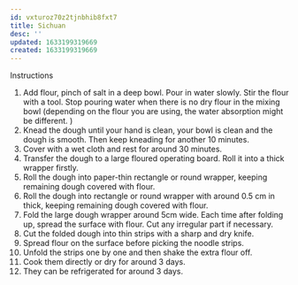 ```yaml
---
id: vxturoz70z2tjnbhib8fxt7
title: Sichuan
desc: ''
updated: 1633199319669
created: 1633199319669
---
```


Instructions

1. Add flour, pinch of salt in a deep bowl. Pour in water slowly. Stir the flour with a tool. Stop pouring water when there is no dry flour in the mixing bowl (depending on the flour you are using, the water absorption might be different. )
2. Knead the dough until your hand is clean, your bowl is clean and the dough is smooth. Then keep kneading for another 10 minutes.
3. Cover with a wet cloth and rest for around 30 minutes.
4. Transfer the dough to a large floured operating board. Roll it into a thick wrapper firstly.
5. Roll the dough into paper-thin rectangle or round wrapper, keeping remaining dough covered with flour.
6. Roll the dough into rectangle or round wrapper with around 0.5 cm in thick, keeping remaining dough covered with flour.
7. Fold the large dough wrapper around 5cm wide. Each time after folding up, spread the surface with flour. Cut any irregular part if necessary.
8. Cut the folded dough into thin strips with a sharp and dry knife.
9. Spread flour on the surface before picking the noodle strips.
10. Unfold the strips one by one and then shake the extra flour off.
11. Cook them directly or dry for around 3 days.
12. They can be refrigerated for around 3 days.

